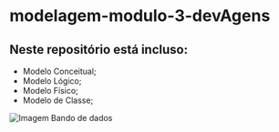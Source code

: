 # modelagem-modulo-3-devAgens
## Neste repositório está incluso:
  - Modelo Conceitual;
  - Modelo Lógico;
  - Modelo Físico;
  - Modelo de Classe;
  
![Imagem Bando de dados](https://myoctocat.com/assets/images/base-octocat.svg](https://encrypted-tbn0.gstatic.com/images?q=tbn:ANd9GcQogKeoPzm2ZHmpAsY-NSeMD-sz3bz7CaJXYQ&usqp=CAU))
